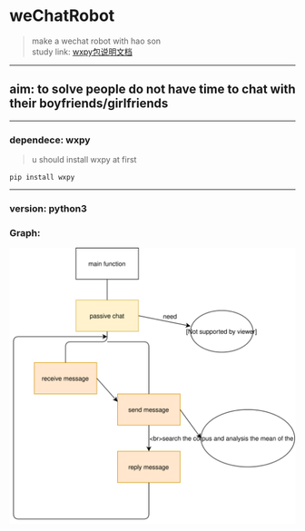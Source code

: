# weChatRobot
> make a wechat robot with hao son  
> study link:
[wxpy包说明文档](https://wxpy.readthedocs.io/zh/latest/)
---   
## aim: to solve people do not have time to chat with their boyfriends/girlfriends
---   
### dependece: wxpy
> u should install wxpy at first
```
pip install wxpy
```
---  
### version: python3
### Graph:
![function graph](wxRobot.svg)
